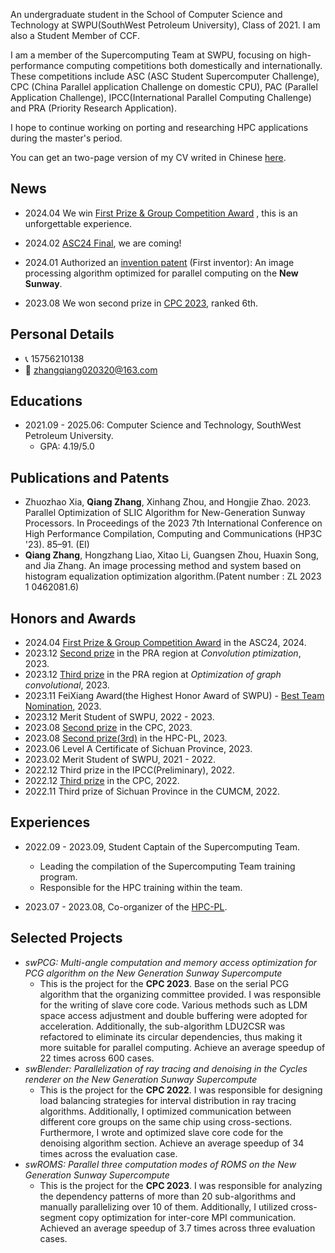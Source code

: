 An undergraduate student in the School of Computer Science and Technology at SWPU(SouthWest Petroleum University), Class of 2021. I am also a Student Member of CCF.

I am a member of the Supercomputing Team at SWPU, focusing on high-performance computing competitions both domestically and internationally. These competitions include ASC (ASC Student Supercomputer Challenge), CPC (China Parallel application Challenge on domestic CPU), PAC (Parallel Application Challenge), IPCC(International Parallel Computing Challenge) and PRA (Priority Research Application). 

I hope to continue working on porting and researching HPC applications during the master's period.

You can get an two-page version of my CV writed in Chinese [here](docs/CV.pdf).

## News

- 2024.04 We win [First Prize & Group Competition Award](https://mp.weixin.qq.com/s/XtF9Zw9dyaNlwsifyeBQcw) , this is an unforgettable experience.

- 2024.02 [ASC24 Final](http://www.asc-events.org/StudentChallenge/Finals.html), we are coming!

- 2024.01 Authorized an [invention patent](docs/patent.pdf) (First inventor): An image processing algorithm optimized for parallel computing on the **New Sunway**.
- 2023.08 We won second prize in [CPC 2023](https://mp.weixin.qq.com/s/B6SLQ9-q2xjWaIEnGokmRw), ranked 6th.

## Personal Details

- 📞 15756210138
- 📧 zhangqiang020320@163.com

## Educations

- 2021.09 - 2025.06: Computer Science and Technology, SouthWest Petroleum University.
  - GPA: 4.19/5.0

## Publications and Patents

- Zhuozhao Xia, **Qiang Zhang**, Xinhang Zhou, and Hongjie Zhao. 2023. Parallel Optimization of SLIC Algorithm for New-Generation Sunway Processors. In Proceedings of the 2023 7th International Conference on High Performance Compilation, Computing and Communications (HP3C '23). 85–91. (EI)
- **Qiang Zhang**, Hongzhang Liao, Xitao Li, Guangsen Zhou, Huaxin Song, and Jia Zhang. An image processing method and system based on histogram equalization optimization algorithm.(Patent number : ZL 2023 1 0462081.6)

## Honors and Awards

- 2024.04 [First Prize & Group Competition Award](https://mp.weixin.qq.com/s/XtF9Zw9dyaNlwsifyeBQcw) in the ASC24, 2024.
- 2023.12 [Second prize](https://cas-pra.sugon.com/webnews/detail/243) in the PRA region at *Convolution ptimization*, 2023.
- 2023.12 [Third prize](https://cas-pra.sugon.com/webnews/detail/243) in the PRA region at *Optimization of graph convolutional*, 2023.
- 2023.11 FeiXiang Award(the Highest Honor Award of SWPU) - [Best Team Nomination](https://www.swpu.edu.cn/xsfx/info/1024/1477.htm), 2023.
- 2023.12 Merit Student of SWPU, 2022 - 2023.
- 2023.08 [Second prize](https://mp.weixin.qq.com/s/B6SLQ9-q2xjWaIEnGokmRw) in the CPC, 2023.
- 2023.08 [Second prize(3rd)](https://mp.weixin.qq.com/s/bW2WEuDNiSj1WYJV2tiRTg) in the HPC-PL, 2023.
- 2023.06 Level A Certificate of Sichuan Province, 2023.
- 2023.02 Merit Student of SWPU, 2021 - 2022.
- 2022.12 Third prize in the IPCC(Preliminary), 2022.
- 2022.12 [Third prize](https://mp.weixin.qq.com/s/XiXrfQVJtT-zG2f7bMgkZg) in the CPC, 2022.
- 2022.11 Third prize of Sichuan Province in the CUMCM, 2022.

## Experiences

- 2022.09 - 2023.09, Student Captain of the Supercomputing Team.

  - Leading the compilation of the Supercomputing Team training program.
  - Responsible for the HPC training within the team.

- 2023.07 - 2023.08, Co-organizer of the [HPC-PL](https://mp.weixin.qq.com/s/bW2WEuDNiSj1WYJV2tiRTg).

## Selected Projects

- *swPCG: Multi-angle computation and memory access optimization for PCG algorithm on the New Generation Sunway Supercompute*	
  - This is the project for the **CPC 2023**. Base on the serial PCG algorithm that the organizing committee provided. I was responsible for the writing of slave core code. Various methods such as LDM space access adjustment and double buffering were adopted for acceleration. Additionally, the sub-algorithm LDU2CSR was refactored to eliminate its circular dependencies, thus making it more suitable for parallel computing. Achieve an average speedup of 22 times across 600 cases.
- *swBlender: Parallelization of ray tracing and denoising in the Cycles renderer on the New Generation Sunway Supercompute*
  - This is the project for the **CPC 2022**. I was responsible for designing load balancing strategies for interval distribution in ray tracing algorithms. Additionally, I optimized communication between different core groups on the same chip using cross-sections. Furthermore, I wrote and optimized slave core code for the denoising algorithm section. Achieve an average speedup of 34 times across the evaluation case.
- *swROMS: Parallel three computation modes of ROMS on the New Generation Sunway Supercompute*
  - This is the project for the **CPC 2023**. I was responsible for analyzing the dependency patterns of more than 20 sub-algorithms and manually parallelizing over 10 of them. Additionally, I utilized cross-segment copy optimization for inter-core MPI communication. Achieved an average speedup of 3.7 times across three evaluation cases.
